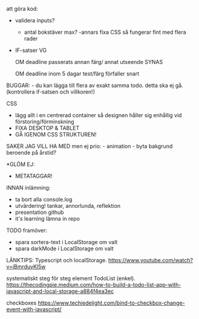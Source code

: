 att göra kod:

- validera inputs?
    - antal bokstäver max?
        -annars fixa CSS så fungerar fint med flera rader

- IF-satser VG

    OM deadline passerats
        annan färg/ annat utseende SYNAS

    OM deadline inom 5 dagar
        test/färg förfaller snart

BUGGAR:
    - du kan lägga till flera av exakt samma todo. detta ska ej gå.
    (kontrollera if-satsen och villkoren!)

CSS
- lägg allt i en centrerad container så designen håller sig enhållig vid förstoring/förminskning
- FIXA DESKTOP & TABLET
- GÅ IGENOM CSS STRUKTUREN!

SAKER JAG VILL HA MED men ej prio:
    - animation
    - byta bakgrund beroende på årstid?

*GLÖM EJ:
- METATAGGAR!

INNAN inlämning:
- ta bort alla console.log
- utvärdering! tankar, annorlunda, reflektion
- presentation github
- it's learning lämna in repo

TODO framöver:
 - spara sortera-text i LocalStorage om valt
 - spara darkMode i LocalStorage om valt

LÄNKTIPS:
Typescript och localStorage.
https://www.youtube.com/watch?v=jBmrduvKl5w

systematiskt steg för steg element TodoList (enkel).
https://thecodingpie.medium.com/how-to-build-a-todo-list-app-with-javascript-and-local-storage-a884f4ea3ec

checkboxes
 https://www.techiedelight.com/bind-to-checkbox-change-event-with-javascript/


